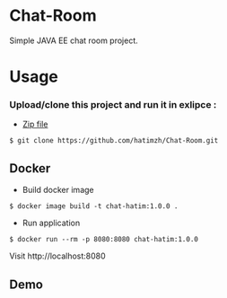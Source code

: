 # Chat-Room
Simple JAVA EE chat room project.
# Usage
### Upload/clone this project and run it in exlipce :
  - <a href="https://github.com/hatimzh/Chat-Room/archive/refs/heads/main.zip">Zip file</a>
  ```shell
  $ git clone https://github.com/hatimzh/Chat-Room.git
  ```

## Docker

- Build docker image

```shell
$ docker image build -t chat-hatim:1.0.0 .
```

- Run application

```shell
$ docker run --rm -p 8080:8080 chat-hatim:1.0.0  
```

Visit http://localhost:8080


## Demo 

